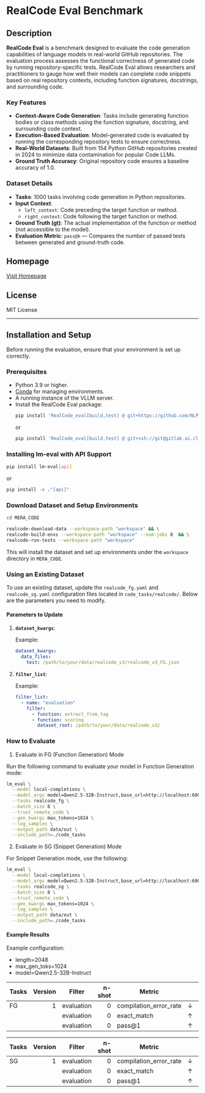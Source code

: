# RealCode Eval Benchmark

## Description

**RealCode Eval** is a benchmark designed to evaluate the code generation capabilities of language models in real-world GitHub repositories. The evaluation process assesses the functional correctness of generated code by running repository-specific tests. RealCode Eval allows researchers and practitioners to gauge how well their models can complete code snippets based on real repository contexts, including function signatures, docstrings, and surrounding code.

### Key Features
- **Context-Aware Code Generation**: Tasks include generating function bodies or class methods using the function signature, docstring, and surrounding code context.
- **Execution-Based Evaluation**: Model-generated code is evaluated by running the corresponding repository tests to ensure correctness.
- **Real-World Datasets**: Built from 154 Python GitHub repositories created in 2024 to minimize data contamination for popular Code LLMs.
- **Ground Truth Accuracy**: Original repository code ensures a baseline accuracy of 1.0.

### Dataset Details
- **Tasks**: 1000 tasks involving code generation in Python repositories.
- **Input Context**:
  - `left_context`: Code preceding the target function or method.
  - `right_context`: Code following the target function or method.
- **Ground Truth (gt)**: The actual implementation of the function or method (not accessible to the model).
- **Evaluation Metric**: `pass@k` — Compares the number of passed tests between generated and ground-truth code.

## Homepage
[Visit Homepage](https://mera.a-ai.ru)

## License
MIT License

---

## Installation and Setup

Before running the evaluation, ensure that your environment is set up correctly.

### Prerequisites
- Python 3.9 or higher.
- [Conda](https://docs.conda.io/en/latest/) for managing environments.
- A running instance of the VLLM server.
- Install the RealCode Eval package:
  ```bash
  pip install 'RealCode_eval[build,test] @ git+https://github.com/NLP-Core-Team/RealCode_eval.git@v3_pip_package'
  ```
  or
  ```bash
  pip install 'RealCode_eval[build,test] @ git+ssh://git@gitlab.ai.cloud.ru:2222/rnd-core-team/plp/RealCode_eval.git@v3_pip_package'
  ```

### Installing lm-eval with API Support
   ```bash
   pip install lm-eval[api]
   ```
  or
   ```bash
   pip install -e ."[api]"
   ```

### Download Dataset and Setup Environments

```bash
cd MERA_CODE
```

```bash
realcode-download-data --workspace-path "workspace" && \
realcode-build-envs --workspace-path "workspace" --num-jobs 8  && \
realcode-run-tests --workspace-path "workspace"
```

This will install the dataset and set up environments under the `workspace` directory in `MERA_CODE`.

### Using an Existing Dataset

To use an existing dataset, update the `realcode_fg.yaml` and `realcode_sg.yaml` configuration files located in `code_tasks/realcode/`. Below are the parameters you need to modify.

#### Parameters to Update

1. **`dataset_kwargs`**: 
  
   Example:
   ```yaml
   dataset_kwargs:
     data_files: 
       test: /path/to/your/data/realcode_v3/realcode_v3_FG.json
   ```

2. **`filter_list`**: 
  
   Example:
   ```yaml
   filter_list:
     - name: "evaluation"
       filter:
         - function: extract_from_tag
         - function: scoring
           dataset_root: /path/to/your/data/realcode_v3/
   ```

### How to Evaluate

1. Evaluate in FG (Function Generation) Mode

Run the following command to evaluate your model in Function Generation mode:

```bash
lm_eval \
  --model local-completions \
  --model_args model=Qwen2.5-32B-Instruct,base_url=http://localhost:6002/v1/completions,num_concurrent=1,max_retries=3,tokenized_requests=True,max_length=2048,max_gen_toks=1024,tokenizer=Qwen/Qwen2.5-32B-Instruct \
  --tasks realcode_fg \
  --batch_size 8 \
  --trust_remote_code \
  --gen_kwargs max_tokens=1024 \
  --log_samples \
  --output_path data/out \
  --include_path=./code_tasks
```

2. Evaluate in SG (Snippet Generation) Mode

For Snippet Generation mode, use the following:

```bash
lm_eval \
  --model local-completions \
  --model_args model=Qwen2.5-32B-Instruct,base_url=http://localhost:6002/v1/completions,num_concurrent=1,max_retries=3,tokenized_requests=True,max_length=2048,max_gen_toks=1024,tokenizer=Qwen/Qwen2.5-32B-Instruct \
  --tasks realcode_sg \
  --batch_size 8 \
  --trust_remote_code \
  --gen_kwargs max_tokens=1024 \
  --log_samples \
  --output_path data/out \
  --include_path=./code_tasks
```

#### Example Results

Example configuration:
- length=2048
- max_gen_toks=1024
- model=Qwen2.5-32B-Instruct
                                                                                                                                              
| Tasks | Version |   Filter   | n-shot |         Metric         |   | Value | ± | Stderr |
|-------|--------:|------------|-------:|------------------------|---|-------|---|-------:|
| FG    |       1 | evaluation |      0 | compilation_error_rate | ↓ | 0.046 | ± | 0.0066 |
|       |         | evaluation |      0 | exact_match            | ↑ | 0.116 | ± | 0.0101 |
|       |         | evaluation |      0 | pass@1                 | ↑ | 0.389 | ± | 0.0154 |

| Tasks | Version |   Filter   | n-shot |         Metric         |   | Value | ± | Stderr |
|-------|--------:|------------|-------:|------------------------|---|-------|---|-------:|
| SG    |       1 | evaluation |      0 | compilation_error_rate | ↓ | 0.408 | ± | 0.0155 |
|       |         | evaluation |      0 | exact_match            | ↑ | 0.059 | ± | 0.0075 |
|       |         | evaluation |      0 | pass@1                 | ↑ | 0.232 | ± | 0.0134 |

